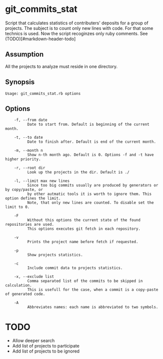 # git_commits_stat
Script that calculates statistics of contributers' deposits for a group of projects. The subject is to count only new lines with code. For that some technics is used.
Now the script recoginzes only ruby comments. See (TODO)[#markdown-header-todo]

## Assumption
All the projects to analyze must reside in one directory.

## Synopsis
```
Usage: git_commits_stat.rb options
```

## Options
```
    -f, --from date
          Date to start from. Default is beginning of the current month.

    -t, --to date
          Date to finish after. Default is end of the current month.

    -m, --month n
          Show n-th month ago. Default is 0. Options -f and -t have higher priority.

    -r, --root dir
          Look up the projects in the dir. Default is ./

    -l, --limit max new lines
          Since too big commits usually are produced by generators or by copy/paste, or
          by other autmatic tools it is worth to ignore them. This option defines the limit.
          Note, that only new lines are counted. To disable set the limit to 0.

    -F
          Without this options the current state of the found repositories are used.
          This options executes git fetch in each repository.

    -v
          Prints the project name before fetch if requested.

    -p
          Show projects statistics.

    -c
          Include commit data to projects statistics.

    -x, --exclude list
          Comma separated list of the commits to be skipped in calculation.
          This is usefull for the case, when a commit is a copy-paste of generated code.

    -A
          Abbreviates names: each name is abbreviated to two symbols.
```

# TODO
- Allow deeper search
- Add list of projects to participate
- Add list of projects to be ignored
